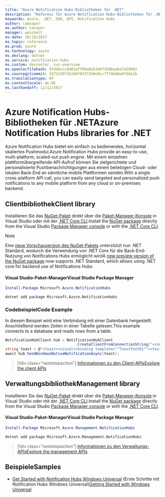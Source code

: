 ```yaml
---
title: "Azure Notification Hubs-Bibliotheken für .NET"
description: "Referenz für Azure Notification Hubs-Bibliotheken für .NET"
keywords: Azure, .NET, SDK, API, Notification Hubs
author: camsoper
ms.author: casoper
manager: wpickett
ms.date: 10/19/2017
ms.topic: reference
ms.prod: azure
ms.technology: azure
ms.devlang: dotnet
ms.service: notification-hubs
ms.custom: devcenter, svc-overview
ms.openlocfilehash: 9fd49ccc8d02eff09a8a53e6f1b9baa6a7a59082
ms.sourcegitcommit: 33732307162ddf6f272b0e9cc7f74eb8e6fdda1b
ms.translationtype: HT
ms.contentlocale: de-DE
ms.lasthandoff: 12/12/2017
---
```

# <a name="azure-notification-hubs-libraries-for-net"></a><span data-ttu-id="459eb-104">Azure Notification Hubs-Bibliotheken für .NET</span><span class="sxs-lookup"><span data-stu-id="459eb-104">Azure Notification Hubs libraries for .NET</span></span>

<span data-ttu-id="459eb-105">Azure Notification Hubs bietet ein einfach zu bedienendes, horizontal skaliertes Pushmodul.</span><span class="sxs-lookup"><span data-stu-id="459eb-105">Azure Notification Hubs provide an easy-to-use, multi-platform, scaled-out push engine.</span></span> <span data-ttu-id="459eb-106">Mit einem einzelnen plattformübergreifende API-Aufruf können Sie zielgerichtete und personalisierte Pushbenachrichtigungen aus einem beliebigen Cloud- oder lokalen Back-End an sämtliche mobile Plattformen senden.</span><span class="sxs-lookup"><span data-stu-id="459eb-106">With a single cross-platform API call, you can easily send targeted and personalized push notifications to any mobile platform from any cloud or on-premises backend.</span></span>

## <a name="client-library"></a><span data-ttu-id="459eb-107">Clientbibliothek</span><span class="sxs-lookup"><span data-stu-id="459eb-107">Client library</span></span>

<span data-ttu-id="459eb-108">Installieren Sie das [NuGet-Paket](https://www.nuget.org/packages/Microsoft.Azure.NotificationHubs) direkt über die [Paket-Manager-Konsole][PackageManager] in Visual Studio oder mit der [.NET Core CLI][DotNetCLI].</span><span class="sxs-lookup"><span data-stu-id="459eb-108">Install the [NuGet package](https://www.nuget.org/packages/Microsoft.Azure.NotificationHubs) directly from the Visual Studio [Package Manager console][PackageManager] or with the [.NET Core CLI][DotNetCLI].</span></span>

> [!NOTE]
> <span data-ttu-id="459eb-109">Eine [neue Vorschauversion des NuGet-Pakets](https://www.nuget.org/packages/Microsoft.Azure.NotificationHubs/2.0.0-preview1) unterstützt nun .NET Standard, wodurch die Verwendung von .NET Core für die Back-End-Nutzung von Notifications Hubs ermöglicht wird</span><span class="sxs-lookup"><span data-stu-id="459eb-109">A [new preview version of the NuGet package](https://www.nuget.org/packages/Microsoft.Azure.NotificationHubs/2.0.0-preview1) now supports .NET Standard, which allows using .NET core for backend use of Notifications Hubs</span></span>

#### <a name="visual-studio-package-manager"></a><span data-ttu-id="459eb-110">Visual Studio-Paket-Manager</span><span class="sxs-lookup"><span data-stu-id="459eb-110">Visual Studio Package Manager</span></span>

```powershell
Install-Package Microsoft.Azure.NotificationHubs
```

```bash
dotnet add package Microsoft.Azure.NotificationHubs
```

### <a name="code-example"></a><span data-ttu-id="459eb-111">Codebeispiel</span><span class="sxs-lookup"><span data-stu-id="459eb-111">Code Example</span></span>

<span data-ttu-id="459eb-112">In diesem Beispiel wird eine Verbindung mit einer Datenbank hergestellt. Anschließend werden Zeilen in einer Tabelle gelesen.</span><span class="sxs-lookup"><span data-stu-id="459eb-112">This example connects to a database and reads rows from a table.</span></span>

```csharp
NotificationHubClient hub = NotificationHubClient
                                .CreateClientFromConnectionString("<connection string with full access>", "<hub name>");
string toast = @"<toast><visual><binding template=""ToastText01""><text id=""1"">Hello from a .NET App!</text></binding></visual></toast>";
await hub.SendWindowsNativeNotificationAsync(toast);
```

> [!div class="nextstepaction"]
> [<span data-ttu-id="459eb-113">Informationen zu den Client-APIs</span><span class="sxs-lookup"><span data-stu-id="459eb-113">Explore the client APIs</span></span>](/dotnet/api/overview/azure/notificationhubs/client)


## <a name="management-library"></a><span data-ttu-id="459eb-114">Verwaltungsbibliothek</span><span class="sxs-lookup"><span data-stu-id="459eb-114">Management library</span></span>

<span data-ttu-id="459eb-115">Installieren Sie das [NuGet-Paket](https://www.nuget.org/packages/Microsoft.Azure.Management.NotificationHubs) direkt über die [Paket-Manager-Konsole][PackageManager] in Visual Studio oder mit der [.NET Core CLI][DotNetCLI].</span><span class="sxs-lookup"><span data-stu-id="459eb-115">Install the [NuGet package](https://www.nuget.org/packages/Microsoft.Azure.Management.NotificationHubs) directly from the Visual Studio [Package Manager console][PackageManager] or with the [.NET Core CLI][DotNetCLI].</span></span>

#### <a name="visual-studio-package-manager"></a><span data-ttu-id="459eb-116">Visual Studio-Paket-Manager</span><span class="sxs-lookup"><span data-stu-id="459eb-116">Visual Studio Package Manager</span></span>

```powershell
Install-Package Microsoft.Azure.Management.NotificationHubs
```

```bash
dotnet add package Microsoft.Azure.Management.NotificationHubs
```

> [!div class="nextstepaction"]
> [<span data-ttu-id="459eb-117">Informationen zu den Verwaltungs-APIs</span><span class="sxs-lookup"><span data-stu-id="459eb-117">Explore the management APIs</span></span>](/dotnet/api/overview/azure/notificationhubs/management)

## <a name="samples"></a><span data-ttu-id="459eb-118">Beispiele</span><span class="sxs-lookup"><span data-stu-id="459eb-118">Samples</span></span>

- <span data-ttu-id="459eb-119">[Get Started with Notification Hubs Windows Universal](https://github.com/Azure/azure-notificationhubs-samples/tree/master/dotnet/GetStartedWindowsUniversal) (Erste Schritte mit Notification Hubs Windows Universal)</span><span class="sxs-lookup"><span data-stu-id="459eb-119">[Getting Started with Windows Universal](https://github.com/Azure/azure-notificationhubs-samples/tree/master/dotnet/GetStartedWindowsUniversal)</span></span>

[PackageManager]: https://docs.microsoft.com/nuget/tools/package-manager-console
[DotNetCLI]: https://docs.microsoft.com/dotnet/core/tools/dotnet-add-package
